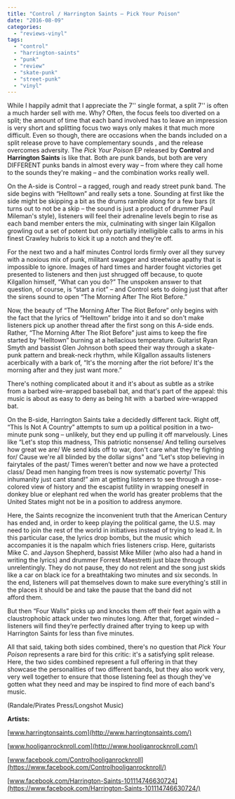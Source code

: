 ```yaml
---
title: "Control / Harrington Saints – Pick Your Poison"
date: "2016-08-09"
categories: 
  - "reviews-vinyl"
tags: 
  - "control"
  - "harrington-saints"
  - "punk"
  - "review"
  - "skate-punk"
  - "street-punk"
  - "vinyl"
---
```


While I happily admit that I appreciate the 7'' single format, a split 7'' is often a much harder sell with me. Why? Often, the focus feels too diverted on a split; the amount of time that each band involved has to leave an impression is very short and splitting focus two ways only makes it that much more difficult. Even so though, there are occasions when the bands included on a split release prove to have complementary sounds , and the release overcomes adversity. The _Pick Your Poison_ EP released by **Control** and **Harrington Saints** is like that. Both are punk bands, but both are very DIFFERENT punks bands in almost every way – from where they call home to the sounds they're making – and the combination works really well.

On the A-side is Control – a ragged, rough and ready street punk band. The side begins with “Helltown” and really sets a tone. Sounding at first like the side might be skipping a bit as the drums ramble along for a few bars (it turns out to not be a skip – the sound is just a product of drummer Paul Mileman's style), listeners will feel their adrenaline levels begin to rise as each band member enters the mix, culminating with singer Iain Kilgallon growling out a set of potent but only partially intelligible calls to arms in his finest Crawley hubris to kick it up a notch and they're off.

For the next two and a half minutes Control lords firmly over all they survey with a noxious mix of punk, militant swagger and streetwise apathy that is impossible to ignore. Images of hard times and harder fought victories get presented to listeners and then just shrugged off because, to quote Kilgallon himself, “What can you do?” The unspoken answer to that question, of course, is “start a riot” – and Control sets to doing just that after the sirens sound to open “The Morning After The Riot Before.”

Now, the beauty of “The Morning After The Riot Before” only begins with the fact that the lyrics of “Helltown” bridge into it and so don't make listeners pick up another thread after the first song on this A-side ends. Rather, “The Morning After The Riot Before” just aims to keep the fire started by “Helltown” burning at a hellacious temperature. Guitarist Ryan Smyth and bassist Glen Johnson both speed their way through a skate-punk pattern and break-neck rhythm, while Kilgallon assaults listeners  acerbically with a bark of, “It's the morning after the riot before/ It's the morning after and they just want more.”

There's nothing complicated about it and it's about as subtle as a strike from a barbed wire-wrapped baseball bat, and that's part of the appeal: this music is about as easy to deny as being hit with  a barbed wire-wrapped bat.

On the B-side, Harrington Saints take a decidedly different tack. Right off, “This Is Not A Country” attempts to sum up a political position in a two-minute punk song – unlikely, but they end up pulling it off marvelously. Lines like “Let's stop this madness, This patriotic nonsense/ And telling ourselves how great we are/ We send kids off to war, don't care what they're fighting for/ Cause we're all blinded by the dollar signs" and “Let's stop believing in fairytales of the past/ Times weren’t better and now we have a protected class/ Dead men hanging from trees is now systematic poverty/ This inhumanity just cant stand!” aim at getting listeners to see through a rose-colored view of history and the escapist futility in wrapping oneself in donkey blue or elephant red when the world has greater problems that the United States might not be in a position to address anymore.

Here, the Saints recognize the inconvenient truth that the American Century has ended and, in order to keep playing the political game, the U.S. may need to join the rest of the world in initiatives instead of trying to lead it. In this particular case, the lyrics drop bombs, but the music which accompanies it is the napalm which fries listeners crisp. Here, guitarists Mike C. and Jayson Shepherd, bassist Mike Miller (who also had a hand in writing the lyrics) and drummer Forrest Maestretti just blaze through unrelentingly. They do not pause, they do not relent and the song just skids like a car on black ice for a breathtaking two minutes and six seconds. In the end, listeners will pat themselves down to make sure everything's still in the places it should be and take the pause that the band did not afford them.

But then “Four Walls” picks up and knocks them off their feet again with a claustrophobic attack under two minutes long. After that, forget winded – listeners will find they’re perfectly drained after trying to keep up with Harrington Saints for less than five minutes.

All that said, taking both sides combined, there's no question that _Pick Your Poison_ represents a rare bird for this critic: it's a satisfying split release. Here, the two sides combined represent a full offering in that they showcase the personalities of two different bands, but they also work very, very well together to ensure that those listening feel as though they've gotten what they need and may be inspired to find more of each band's music.

(Randale/Pirates Press/Longshot Music)

**Artists:**

[www.harringtonsaints.com](http://www.harringtonsaints.com/)

[www.hooliganrocknroll.com](http://www.hooliganrocknroll.com/)

[www.facebook.com/Controlhooliganrocknroll](https://www.facebook.com/Controlhooliganrocknroll/)

[www.facebook.com/Harrington-Saints-101114746630724](https://www.facebook.com/Harrington-Saints-101114746630724/)
